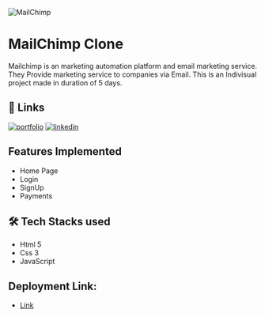 
![MailChimp](https://user-images.githubusercontent.com/107473816/214038491-6c80ab3d-acd0-41a0-ab21-1f9533cc513f.jpg)


# MailChimp Clone
Mailchimp is an marketing automation platform and email marketing service. They Provide marketing service to companies via Email. This is an Indivisual project made in duration of 5 days.


## 🔗 Links
[![portfolio](https://img.shields.io/badge/my_portfolio-000?style=for-the-badge&logo=ko-fi&logoColor=white)](https://rashmiranjan117.github.io/)
[![linkedin](https://img.shields.io/badge/linkedin-0A66C2?style=for-the-badge&logo=linkedin&logoColor=white)](https://www.linkedin.com/in/rashmiranjan-mahanta-281634202/)




## Features Implemented

- Home Page
- Login 
- SignUp
- Payments


## 🛠 Tech Stacks used
* Html 5
* Css 3
* JavaScript

## Deployment Link:
* <a href="https://rashmiranjanmahanta-fw20-1193-unit2constructweekproject.netlify.app/" target="_blank">Link</a>

